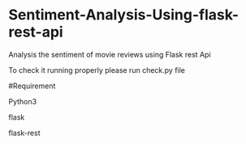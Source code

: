 # Sentiment-Analysis-Using-flask-rest-api

Analysis the sentiment of movie reviews using Flask rest Api

To check it running properly please run check.py file

#Requirement

Python3

flask

flask-rest
